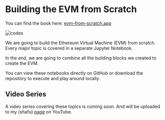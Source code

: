 # Building the EVM from Scratch

You can find the book here: [evm-from-scratch.app](https://evm-from-scratch.app/content/01_intro.html)

![codes](static/evm-from-scratch.png)

We are going to build the Ethereum Virtual Machine (EVM) from scratch. Every major topic is covered in a separate Jupyter Notebook. 

In the end, we are going to combine all the building blocks we created to create the EVM.

You can view these notebooks directly on GitHub or download the repository to execute and play around locally.

## Video Series

A video series covering these topics is coming soon. And will be uploaded to my (shafu) [page](https://www.youtube.com/channel/UCI9MdYsFm9h7W9jyP6Uxxbw) on YouTube. 
